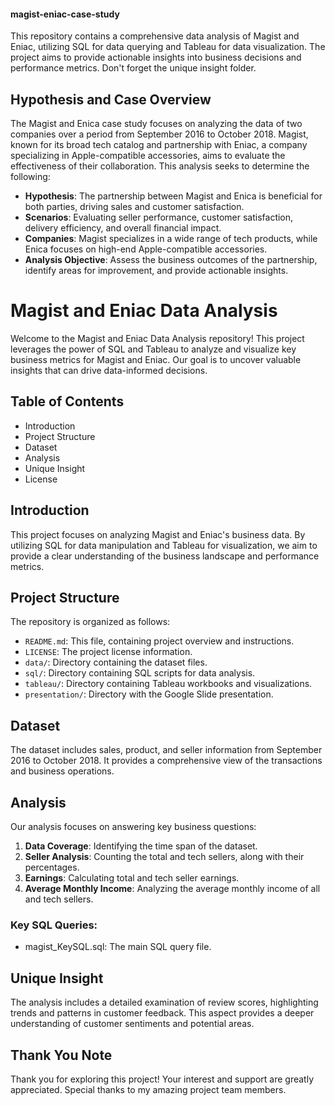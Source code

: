 #### magist-eniac-case-study
This repository contains a comprehensive data analysis of Magist and Eniac, utilizing SQL for data querying and Tableau for data visualization. The project aims to provide actionable insights into business decisions and performance metrics. Don't forget the unique insight folder.

## Hypothesis and Case Overview
The Magist and Enica case study focuses on analyzing the data of two companies over a period from September 2016 to October 2018. Magist, known for its broad tech catalog and partnership with Eniac, a company specializing in Apple-compatible accessories, aims to evaluate the effectiveness of their collaboration. This analysis seeks to determine the following:
- **Hypothesis**: The partnership between Magist and Enica is beneficial for both parties, driving sales and customer satisfaction.
- **Scenarios**: Evaluating seller performance, customer satisfaction, delivery efficiency, and overall financial impact.
- **Companies**: Magist specializes in a wide range of tech products, while Enica focuses on high-end Apple-compatible accessories.
- **Analysis Objective**: Assess the business outcomes of the partnership, identify areas for improvement, and provide actionable insights.

# Magist and Eniac Data Analysis

Welcome to the Magist and Eniac Data Analysis repository! This project leverages the power of SQL and Tableau to analyze and visualize key business metrics for Magist and Eniac. Our goal is to uncover valuable insights that can drive data-informed decisions.

## Table of Contents
- Introduction
- Project Structure
- Dataset
- Analysis
- Unique Insight
- License

## Introduction
This project focuses on analyzing Magist and Eniac's business data. By utilizing SQL for data manipulation and Tableau for visualization, we aim to provide a clear understanding of the business landscape and performance metrics.

## Project Structure
The repository is organized as follows:
- `README.md`: This file, containing project overview and instructions.
- `LICENSE`: The project license information.
- `data/`: Directory containing the dataset files.
- `sql/`: Directory containing SQL scripts for data analysis.
- `tableau/`: Directory containing Tableau workbooks and visualizations.
- `presentation/`: Directory with the Google Slide presentation.

## Dataset
The dataset includes sales, product, and seller information from September 2016 to October 2018. It provides a comprehensive view of the transactions and business operations.

## Analysis
Our analysis focuses on answering key business questions:
1. **Data Coverage**: Identifying the time span of the dataset.
2. **Seller Analysis**: Counting the total and tech sellers, along with their percentages.
3. **Earnings**: Calculating total and tech seller earnings.
4. **Average Monthly Income**: Analyzing the average monthly income of all and tech sellers.

### Key SQL Queries:
- magist_KeySQL.sql: The main SQL query file.

## Unique Insight
The analysis includes a detailed examination of review scores, highlighting trends and patterns in customer feedback. This aspect provides a deeper understanding of customer sentiments and potential areas.

## Thank You Note
Thank you for exploring this project! Your interest and support are greatly appreciated. Special thanks to my amazing project team members.

